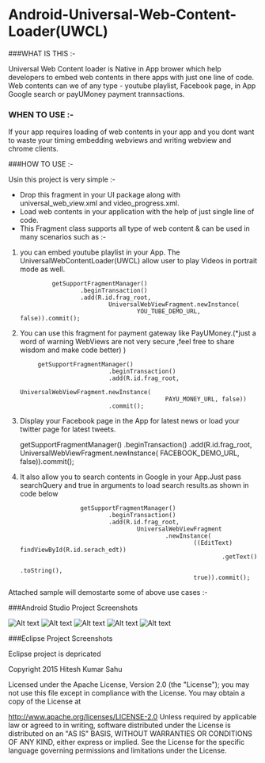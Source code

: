 # Android-Universal-Web-Content-Loader(UWCL)

###WHAT IS THIS :-

Universal Web Content loader is Native in App brower which help developers to embed web contents in there apps with just one line of code. Web contents can we of any type - youtube playlist, Facebook page, in App Google search or payUMoney payment trannsactions.

### WHEN TO USE  :- 

If your app requires loading of web contents in your app and you dont want to waste your timing embedding webviews and writing webview and chrome clients.


###HOW TO USE :-

Usin this project is very simple :-
 - Drop this fragment in your UI package along with universal_web_view.xml and video_progress.xml.
 - Load web contents in your application with the help of just single line of code.
 - 
   This Fragment class supports all type of web content & can be used in many scenarios such as :-

1) you can embed youtube playlist in your App. The UniversalWebContentLoader(UWCL) allow user to play Videos in portrait mode as well.

				getSupportFragmentManager()
						.beginTransaction()
						.add(R.id.frag_root,
								UniversalWebViewFragment.newInstance(
										YOU_TUBE_DEMO_URL, false)).commit();

2) You can use this fragment for payment gateway like PayUMoney.(*just a word of warning WebViews are not very secure ,feel free to share wisdom and make code better) ) 

			getSupportFragmentManager()
								.beginTransaction()
								.add(R.id.frag_root,
										UniversalWebViewFragment.newInstance(
												PAYU_MONEY_URL, false))
								.commit();

3) Display your Facebook page in the App for latest news or load your twitter page for latest tweets.

	getSupportFragmentManager()
						.beginTransaction()
						.add(R.id.frag_root,
								UniversalWebViewFragment.newInstance(
										FACEBOOK_DEMO_URL, false)).commit();


4) It also allow you to search contents in Google in your App.Just pass searchQuery and true in arguments to load search results.as shown in code below

						getSupportFragmentManager()
								.beginTransaction()
								.add(R.id.frag_root,
										UniversalWebViewFragment
												.newInstance(
														((EditText) findViewById(R.id.serach_edt))
																.getText()
																.toString(),
														true)).commit();
														
Attached sample will demostarte some of above use cases :-


###Android Studio Project Screenshots

![Alt text](https://github.com/hiteshsahu/Android-Universal-Web-Content-Loader/blob/master/Art/studio_youtube.png "YouTube Sample")
![Alt text](https://github.com/hiteshsahu/Android-Universal-Web-Content-Loader/blob/master/Art/studio_fb.png "Facebool Example")
![Alt text](https://github.com/hiteshsahu/Android-Universal-Web-Content-Loader/blob/master/Art/studio_payu.png "payment Gateway Example")
![Alt text](https://github.com/hiteshsahu/Android-Universal-Web-Content-Loader/blob/master/Art/studio_google.png "payment Google Search Example")
![Alt text](https://github.com/hiteshsahu/Android-Universal-Web-Content-Loader/blob/master/Art/studio_oofline.png "Offline Example")

###Eclipse Project Screenshots

Eclipse project  is depricated



Copyright 2015 Hitesh Kumar Sahu

Licensed under the Apache License, Version 2.0 (the "License"); you may not use this file except in compliance with the License. You may obtain a copy of the License at

http://www.apache.org/licenses/LICENSE-2.0
Unless required by applicable law or agreed to in writing, software distributed under the License is distributed on an "AS IS" BASIS, WITHOUT WARRANTIES OR CONDITIONS OF ANY KIND, either express or implied. See the License for the specific language governing permissions and limitations under the License.
 
